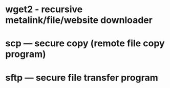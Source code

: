 # wget2 - recursive metalink/file/website downloader

# scp — secure copy (remote file copy program)

# sftp — secure file transfer program
